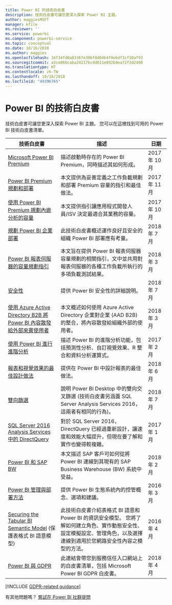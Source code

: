 ```yaml
---
title: Power BI 的技術白皮書
description: 技術白皮書可讓您更深入探索 Power BI 主題。
author: maggiesMSFT
manager: kfile
ms.reviewer: ''
ms.service: powerbi
ms.component: powerbi-service
ms.topic: conceptual
ms.date: 10/16/2018
ms.author: maggies
ms.openlocfilehash: 34f34fd0a83367e306f8d84b4f9ebdf3cf30af93
ms.sourcegitcommit: a3ce866caba24217bcdd011e892b9ea72f3d2400
ms.translationtype: HT
ms.contentlocale: zh-TW
ms.lasthandoff: 10/18/2018
ms.locfileid: "49396765"
---
```

# <a name="whitepapers-for-power-bi"></a>Power BI 的技術白皮書

技術白皮書可讓您更深入探索 Power BI 主題。 您可以在這裡找到可用的 Power BI 技術白皮書清單。

| 技術白皮書 | 描述 | 日期 |
| --- | --- | --- |
| [Microsoft Power BI Premium](https://aka.ms/pbipremiumwhitepaper) |描述啟動時存在的 Power BI Premium，同時描述其如何形成。 | 2017年 10 月 |
| [Power BI Premium 規劃和部署](https://aka.ms/Premium-Capacity-Planning-Deployment)| 本文提供為妥善定義之工作負載規劃和部署 Premium 容量的指引和最佳做法。| 2017 年 11 月 |
| [使用 Power BI Premium 規劃內嵌分析的容量](https://aka.ms/pbiewhitepaper) |本文提供指引讓應用程式開發人員/ISV 決定最適合其業務的容量。 | 2017年 10 月 |
| [規劃 Power BI 企業部署](https://aka.ms/pbienterprisedeploy) |此技術白皮書概述運作良好且安全的組織 Power BI 部署應有考量。 | 2018 年 7 月 |
| [Power BI 報表伺服器的容量規劃指引](report-server/capacity-planning.md) |本文旨在提供 Power BI 報表伺服器容量規劃的相關指引，文中並共用對報表伺服器的各種工作負載所執行的多項負載測試結果。 | 2018 年 3 月 |
| [安全性](service-admin-power-bi-security.md) |提供 Power BI 安全性的詳細說明。 | 2018 年 7 月 |
| [使用 Azure Active Directory B2B 將 Power BI 內容散發給外部來賓使用者](https://aka.ms/powerbi-b2b-whitepaper)|本文概述如何使用 Azure Active Directory 企業對企業 (AAD B2B) 的整合，將內容散發給組織外部的使用者。| 2018 年 3 月 |
| [使用 Power BI 進行進階分析](https://info.microsoft.com/advanced-analytics-with-power-bi.html?Is=Website) |描述 Power BI 的進階分析功能，包括預測性分析、自訂視覺效果、R 整合和資料分析運算式。 | 2017 年 2 月 |
| [報表和視覺效果的最佳設計做法](visuals/power-bi-visualization-best-practices.md) |提供在 Power BI 中設計報表的最佳做法。 | 2018 年 6 月 |
| [雙向篩選](desktop-bidirectional-filtering.md) |說明 Power BI Desktop 中的雙向交叉篩選 (技術白皮書另涵蓋 SQL Server Analysis Services 2016，這兩者有相同的行為)。 | 2018 年 7 月 |
| [SQL Server 2016 Analysis Services 中的 DirectQuery](https://blogs.msdn.microsoft.com/analysisservices/2017/04/06/directquery-in-sql-server-2016-analysis-services-whitepaper/) |對於 SQL Server 2016，DirectQuery 已經過重新設計，讓速度和效能大幅提升，但現在要了解和實作也變得較複雜。 | 2017 年 1 月 |
| [Power BI 和 SAP BW](https://aka.ms/powerbiandsapbw)| 本文描述 SAP 客戶可如何從將 Power BI 連線到其現有的 SAP Business Warehouse (BW) 系統中受益。| 2018 年 2 月 |
| [Power BI 管理與部署方法](http://go.microsoft.com/fwlink/?LinkId=785915&clcid=0x409) | 提供 Power BI 生態系統內的控管概念、選項和建議。 | 2016 年 3 月 |
| [Securing the Tabular BI Semantic Model](http://download.microsoft.com/download/D/2/0/D20E1C5F-72EA-4505-9F26-FEF9550EFD44/Securing%20the%20Tabular%20BI%20Semantic%20Model.docx) (保護表格式 BI 語意模型) |此技術白皮書介紹表格式 BI 語意和 Power BI 的資訊安全模型。 您將了解如何建立角色、實作動態安全性、設定模擬設定、管理角色，以及選擇連線到適用於您網路安全性內容之模型的方法。 | 2016 年 4 月 |
| [Power BI 與 GDPR](https://aka.ms/power-bi-gdpr-whitepaper)| 此連結會帶您到服務信任入口網站上的白皮書清單，包括 Microsoft Power BI GDPR 白皮書。 | 2018 年 4 月 |

[!INCLUDE [GDPR-related guidance](includes/gdpr-hybrid-note.md)]

有其他問題嗎？ [嘗試在 Power BI 社群提問](http://community.powerbi.com/)
